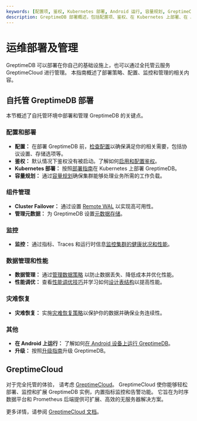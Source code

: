 ```yaml
---
keywords: [配置项, 鉴权, Kubernetes 部署, Android 运行, 容量规划, GreptimeCloud]
description: GreptimeDB 部署概述，包括配置项、鉴权、在 Kubernetes 上部署、在 Android 上运行、容量规划和 GreptimeCloud 的介绍。
---
```


# 运维部署及管理

GreptimeDB 可以部署在你自己的基础设施上，也可以通过全托管云服务 GreptimeCloud 进行管理。
本指南概述了部署策略、配置、监控和管理的相关内容。

## 自托管 GreptimeDB 部署

本节概述了自托管环境中部署和管理 GreptimeDB 的关键点。

### 配置和部署

- **配置：** 在部署 GreptimeDB 前，[检查配置](configuration.md)以确保满足你的相关需要，包括协议设置、存储选项等。
- **鉴权：** 默认情况下鉴权没有被启动。了解如何[启用和配置鉴权](./authentication/overview.md)。
- **Kubernetes 部署：** 按照[部署指南](./deploy-on-kubernetes/overview.md)在 Kubernetes 上部署 GreptimeDB。
- **容量规划：** 通过[容量规划](/user-guide/deployments-administration/capacity-plan.md)确保集群能够处理业务所需的工作负载。

### 组件管理

- **Cluster Failover：** 通过设置 [Remote WAL](./wal/remote-wal/configuration.md) 以实现高可用性。
- **管理元数据：** 为 GreptimeDB 设置[元数据存储](./manage-data/overview.md)。

### 监控

- **监控：** 通过指标、Traces 和运行时信息[监控集群的健康状况和性能](./monitoring/overview.md)。

### 数据管理和性能

- **数据管理：** 通过[管理数据策略](/user-guide/deployments-administration/manage-data/overview.md) 以防止数据丢失、降低成本并优化性能。
- **性能调优：** 查看[性能调优技巧](/user-guide/deployments-administration/performance-tuning/performance-tuning-tips.md)并学习如何[设计表结构](/user-guide/deployments-administration/performance-tuning/design-table.md)以提高性能。

### 灾难恢复

- **灾难恢复：** 实施[灾难恢复策略](/user-guide/deployments-administration/disaster-recovery/overview.md)以保护你的数据并确保业务连续性。

### 其他

- **在 Android 上运行：** 了解如何[在 Android 设备上运行 GreptimeDB](run-on-android.md)。
- **升级：** 按照[升级指南](/user-guide/deployments-administration/upgrade.md)升级 GreptimeDB。

## GreptimeCloud

对于完全托管的体验，
请考虑 [GreptimeCloud](https://greptime.cloud)。
GreptimeCloud 使你能够轻松部署、监控和扩展 GreptimeDB 实例，内置指标监控和告警功能。
它旨在为时序数据平台和 Prometheus 后端提供可扩展、高效的无服务器解决方案。

更多详情，请参阅 [GreptimeCloud 文档](https://docs.greptime.com/nightly/greptimecloud/overview)。
